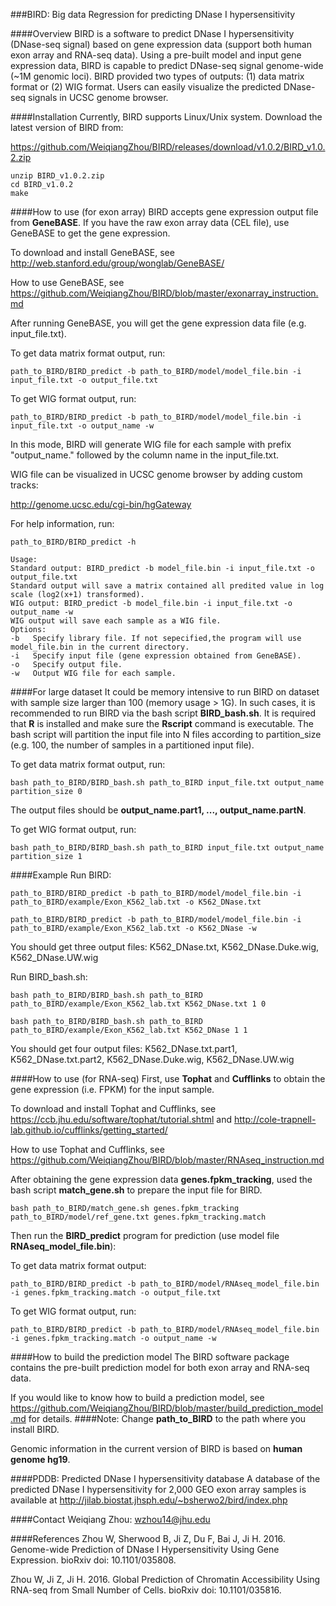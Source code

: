 ###BIRD: Big data Regression for predicting DNase I hypersensitivity

####Overview
BIRD is a software to predict DNase I hypersensitivity (DNase-seq signal) based on gene expression data (support both human exon array and RNA-seq data). Using a pre-built model and input gene expression data, BIRD is capable to predict DNase-seq signal genome-wide (~1M genomic loci). BIRD provided two types of outputs: (1) data matrix format or (2) WIG format. Users can easily visualize the predicted DNase-seq signals in UCSC genome browser. 

####Installation
Currently, BIRD supports Linux/Unix system. Download the latest version of BIRD from: 

https://github.com/WeiqiangZhou/BIRD/releases/download/v1.0.2/BIRD_v1.0.2.zip
```
unzip BIRD_v1.0.2.zip
cd BIRD_v1.0.2
make
```
####How to use (for exon array)
BIRD accepts gene expression output file from **GeneBASE**.
If you have the raw exon array data (CEL file), use GeneBASE to get the gene expression. 

To download and install GeneBASE, see http://web.stanford.edu/group/wonglab/GeneBASE/

How to use GeneBASE, see https://github.com/WeiqiangZhou/BIRD/blob/master/exonarray_instruction.md

After running GeneBASE, you will get the gene expression data file (e.g. input_file.txt).

To get data matrix format output, run:
```
path_to_BIRD/BIRD_predict -b path_to_BIRD/model/model_file.bin -i input_file.txt -o output_file.txt
```
To get WIG format output, run:
```
path_to_BIRD/BIRD_predict -b path_to_BIRD/model/model_file.bin -i input_file.txt -o output_name -w
```
In this mode, BIRD will generate WIG file for each sample with prefix "output_name." followed by the column name in the input_file.txt.

WIG file can be visualized in UCSC genome browser by adding custom tracks:

http://genome.ucsc.edu/cgi-bin/hgGateway

For help information, run:
```
path_to_BIRD/BIRD_predict -h
```
```
Usage:                                                                                                      
Standard output: BIRD_predict -b model_file.bin -i input_file.txt -o output_file.txt                        
Standard output will save a matrix contained all predited value in log scale (log2(x+1) transformed).       
WIG output: BIRD_predict -b model_file.bin -i input_file.txt -o output_name -w                              
WIG output will save each sample as a WIG file.                                                             
Options:                                                                                                    
-b   Specify library file. If not sepecified,the program will use model_file.bin in the current directory.  
-i   Specify input file (gene expression obtained from GeneBASE).                                           
-o   Specify output file.                                                                                   
-w   Output WIG file for each sample.                                                                       
```
####For large dataset
It could be memory intensive to run BIRD on dataset with sample size larger than 100 (memory usage > 1G). In such cases, it is recommended to run BIRD via the bash script **BIRD_bash.sh**. It is required that **R** is installed and make sure the **Rscript** command is executable. The bash script will partition the input file into N files according to partition_size (e.g. 100, the number of samples in a partitioned input file). 

To get data matrix format output, run:
```
bash path_to_BIRD/BIRD_bash.sh path_to_BIRD input_file.txt output_name partition_size 0
```
The output files should be **output_name.part1, ..., output_name.partN**.

To get WIG format output, run:
```
bash path_to_BIRD/BIRD_bash.sh path_to_BIRD input_file.txt output_name partition_size 1
```
####Example
Run BIRD:
```
path_to_BIRD/BIRD_predict -b path_to_BIRD/model/model_file.bin -i path_to_BIRD/example/Exon_K562_lab.txt -o K562_DNase.txt
```
```
path_to_BIRD/BIRD_predict -b path_to_BIRD/model/model_file.bin -i path_to_BIRD/example/Exon_K562_lab.txt -o K562_DNase -w
```
You should get three output files: K562_DNase.txt, K562_DNase.Duke.wig, K562_DNase.UW.wig

Run BIRD_bash.sh:
```
bash path_to_BIRD/BIRD_bash.sh path_to_BIRD path_to_BIRD/example/Exon_K562_lab.txt K562_DNase.txt 1 0
```
```
bash path_to_BIRD/BIRD_bash.sh path_to_BIRD path_to_BIRD/example/Exon_K562_lab.txt K562_DNase 1 1
```
You should get four output files: K562_DNase.txt.part1, K562_DNase.txt.part2, K562_DNase.Duke.wig, K562_DNase.UW.wig

####How to use (for RNA-seq)
First, use **Tophat** and **Cufflinks** to obtain the gene expression (i.e. FPKM) for the input sample.

To download and install Tophat and Cufflinks, see https://ccb.jhu.edu/software/tophat/tutorial.shtml and http://cole-trapnell-lab.github.io/cufflinks/getting_started/

How to use Tophat and Cufflinks, see https://github.com/WeiqiangZhou/BIRD/blob/master/RNAseq_instruction.md

After obtaining the gene expression data **genes.fpkm_tracking**, used the bash script **match_gene.sh** to prepare the input file for BIRD.
```
bash path_to_BIRD/match_gene.sh genes.fpkm_tracking path_to_BIRD/model/ref_gene.txt genes.fpkm_tracking.match
```
Then run the **BIRD_predict** program for prediction (use model file **RNAseq_model_file.bin**):

To get data matrix format output:
```
path_to_BIRD/BIRD_predict -b path_to_BIRD/model/RNAseq_model_file.bin -i genes.fpkm_tracking.match -o output_file.txt
```
To get WIG format output, run:
```
path_to_BIRD/BIRD_predict -b path_to_BIRD/model/RNAseq_model_file.bin -i genes.fpkm_tracking.match -o output_name -w
```
####How to build the prediction model
The BIRD software package contains the pre-built prediction model for both exon array and RNA-seq data. 

If you would like to know how to build a prediction model, see https://github.com/WeiqiangZhou/BIRD/blob/master/build_prediction_model.md for details.
####Note:
Change **path_to_BIRD** to the path where you install BIRD.

Genomic information in the current version of BIRD is based on **human genome hg19**.

####PDDB: Predicted DNase I hypersensitivity database
A database of the predicted DNase I hypersensitivity for 2,000 GEO exon array samples is available at http://jilab.biostat.jhsph.edu/~bsherwo2/bird/index.php

####Contact
Weiqiang Zhou: wzhou14@jhu.edu

####References
Zhou W, Sherwood B, Ji Z, Du F, Bai J, Ji H. 2016. Genome-wide Prediction of DNase I Hypersensitivity Using Gene Expression. bioRxiv doi: 10.1101/035808.

Zhou W, Ji Z, Ji H. 2016. Global Prediction of Chromatin Accessibility Using RNA-seq from Small Number of Cells. bioRxiv doi: 10.1101/035816.

